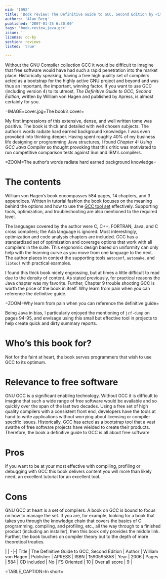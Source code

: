 ```yaml
---
nid: '1992'
title: 'Book review: The Definitive Guide to GCC, Second Edition by <i>William von Hagen</i>'
authors: 'Alan Berg'
published: '2007-01-25 6:30:00'
tags: 'book-review,java,gcc'
issue: ''
license: cc-by
section: reviews
listed: 'true'

---
```

Without the GNU Compiler collection GCC it would be difficult to imagine that free software would have had such a rapid penetration into the market place. Historically speaking, having a free high quality set of compilers acted as a bootstrap for the highly active GNU project and beyond and was thus an important, _the_ important, winning factor. If you want to use GCC (including version 4) to its utmost, _The Definitive Guide to GCC, Second Edition_, written by William von Hagen and published by Apress, is almost certainly for you.


=IMAGE=cover.jpg=The book’s cover=

My first impressions of this extensive, dense, and well written tome was positive. The book is thick and detailed with well chosen subjects. The author’s words radiate hard earned background knowledge. I was even provoked into thinking deeper. Having spent roughly 40% of my business life designing or programming Java structures, I found _Chapter 4: Using GCC Java Compiler_ so thought provoking that this critic was motiviated to run competitive comparison tests against Sun and IBM’s compilers.


=ZOOM=The author’s words radiate hard earned background knowledge=


# The contents

William von Hagen’s book encompasses 584 pages, 14 chapters, and 3 appendices. Written in tutorial fashion the book focuses on the meaning behind the options and how to use the [GCC tool set](http://gcc.gnu.org/) effectively. Supporting tools, optimization, and troubleshooting are also mentioned to the required level.

The languages covered by the author were C, C++, FORTRAN, Java, and C cross compilers; the Ada language is ignored. Most interestingly, optimization and code analysis chapters are included. GCC has a standardized set of optimization and coverage options that work with all compilers in the suite. This ergonomic design based on uniformity can only help with the learning curve as you move from one language to the next. The author places in context the supporting tools `autoconf`, `automake`, and `libtool` with practical examples.

I found this thick book nicely engrossing, but at times a little difficult to read due to the density of content. As stated previously, for practical reasons the Java chapter was my favorite. Further, Chapter 9 trouble shooting GCC is worth the price of the book in itself. Why learn from pain when you can reference the definitive guide.


=ZOOM=Why learn from pain when you can reference the definitive guide=

Being Java in bias, I particularly enjoyed the mentioning of `jcf-dump` on pages 94-95, and envisage using this small but effective tool in projects to help create quick and dirty summary reports.


# Who’s this book for?

Not for the faint at heart, the book serves programmers that wish to use GCC to its optimum.


# Relevance to free software

GNU GCC is a significant enabling technology. Without GCC it is difficult to imagine that such a wide range of free software would be available and so quickly over the span of the last two decades. Using a free set of high quality compilers with a consistent front end, developers have the tools at hand to write applications without worrying about licensing or compiler specific issues. Historically, GCC has acted as a bootstrap tool that a vast swathe of free software projects have wielded to create their products. Therefore, the book a definitive guide to GCC is all about free software


# Pros

If you want to be at your most effective with compiling, profiling or debugging with GCC this book delivers content you will more than likely need, an excellent tutorial for an excellent tool.


# Cons

GNU GCC at heart is a set of compilers. A book on GCC is bound to focus on how to manage the set. If you are, for example, looking for a book that takes you through  the knowledge chain that covers the basics of C programming, compiling, and profiling, etc., all the way through to a finished product (including an installer), then this book only provides the middle link. Further, the book touches on compiler theory but to the depth of more theoretical treaties.


 | |
-|-|
Title | The Definitive Guide to GCC, Second Edition | 
Author | William von Hagen | 
Publisher | APRESS | 
ISBN | 1590595858 | 
Year | 2006 | 
Pages | 584 | 
CD included | No | 
FS Oriented | 10 | 
Over all score | 9 | 

=TABLE_CAPTION=In short=

